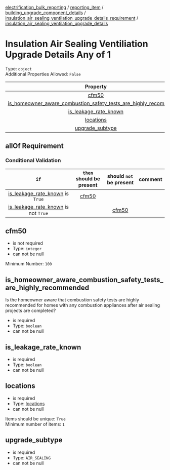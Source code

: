 


  
[electrification_bulk_reporting](electrification_bulk_reporting.md) / [reporting_item](reporting_item.md) / [building_upgrade_component_details](building_upgrade_component_details.md) / [insulation_air_sealing_ventilation_upgrade_details_requirement](insulation_air_sealing_ventilation_upgrade_details_requirement.md) / [insulation_air_sealing_ventilation_upgrade_details](insulation_air_sealing_ventilation_upgrade_details.md)
# Insulation Air Sealing Ventiliation Upgrade Details Any of 1
  
Type: `object`  
Additional Properties Allowed: `False`  
  

|Property|Type|Required|Format|Title|
| :---: | :---: | :---: | :---: | :---: |
|[cfm50](#cfm50)|`integer`||||
|[is_homeowner_aware_combustion_safety_tests_are_highly_recommended](#is_homeowner_aware_combustion_safety_tests_are_highly_recommended)|`boolean`|:white_check_mark:|||
|[is_leakage_rate_known](#is_leakage_rate_known)|`boolean`|:white_check_mark:|||
|[locations](#locations)|[locations](locations.md)|:white_check_mark:||Locations|
|[upgrade_subtype](#upgrade_subtype)|`AIR_SEALING`|:white_check_mark:|||
  

## allOf Requirement
  

### Conditional Validation
  

|`if`|`then` should be present|should `not` be present|comment|
| :---: | :---: | :---: | :---: |
|[is_leakage_rate_known](#is_leakage_rate_known) is `True`|[cfm50](#cfm50)|||
|[is_leakage_rate_known](#is_leakage_rate_known) is not `True`||[cfm50](#cfm50)||

## cfm50
  
  
  

- is not required
- Type: `integer`
- can not be null
  
Minimum Number: `100`
## is_homeowner_aware_combustion_safety_tests_are_highly_recommended
  
Is the homeowner aware that combustion safety tests are highly recommended for homes with any combustion appliances after air sealing projects are completed?  
  

- is required
- Type: `boolean`
- can not be null

## is_leakage_rate_known
  
  
  

- is required
- Type: `boolean`
- can not be null

## locations
  
  
  

- is required
- Type: [locations](locations.md)
- can not be null
  
Items should be unique: `True`  
Minimum number of items: `1`
## upgrade_subtype
  
  
  

- is required
- Type: `AIR_SEALING`
- can not be null
